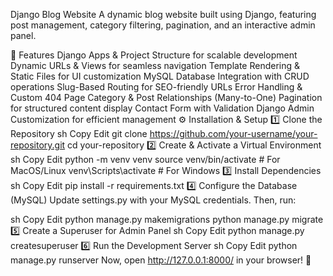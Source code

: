Django Blog Website
A dynamic blog website built using Django, featuring post management, category filtering, pagination, and an interactive admin panel.

📌 Features
Django Apps & Project Structure for scalable development
Dynamic URLs & Views for seamless navigation
Template Rendering & Static Files for UI customization
MySQL Database Integration with CRUD operations
Slug-Based Routing for SEO-friendly URLs
Error Handling & Custom 404 Page
Category & Post Relationships (Many-to-One)
Pagination for structured content display
Contact Form with Validation
Django Admin Customization for efficient management
⚙️ Installation & Setup
1️⃣ Clone the Repository
sh
Copy
Edit
git clone https://github.com/your-username/your-repository.git
cd your-repository
2️⃣ Create & Activate a Virtual Environment
sh
Copy
Edit
python -m venv venv
source venv/bin/activate  # For MacOS/Linux
venv\Scripts\activate      # For Windows
3️⃣ Install Dependencies
sh
Copy
Edit
pip install -r requirements.txt
4️⃣ Configure the Database (MySQL)
Update settings.py with your MySQL credentials. Then, run:

sh
Copy
Edit
python manage.py makemigrations
python manage.py migrate
5️⃣ Create a Superuser for Admin Panel
sh
Copy
Edit
python manage.py createsuperuser
6️⃣ Run the Development Server
sh
Copy
Edit
python manage.py runserver
Now, open http://127.0.0.1:8000/ in your browser! 🚀
